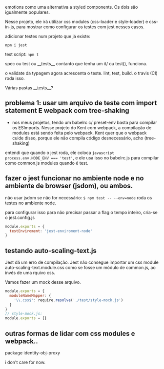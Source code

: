 emotions como uma alternativa a styled components. Os dois são igualmente populares.

Nesse projeto, ele irá utilizar css modules (css-loader e style-loader) e css-in-js, para mostrar como configurar os testes com jest nesses casos.

adicionar testes num projeto que já existe:

`npm i jest`

test script:
`npm t`

spec ou test ou \_\_tests__
contanto que tenha um it/ ou test(), funciona.

o validate da typagem agora acrescenta o teste. lint, test, build. o travis (CI) roda isso.

Várias pastas \_\_tests__?

## problema 1: usar um arquivo de teste com import statement E webpack com tree-shaking
- nos meus projetos, tendo um babelrc c/ preset-env basta para compilar os ESImports.
Nesse projeto do Kent com webpack, a compilação de modules está sendo feita pelo webpack.
Kent quer que o webpack cuide disso, porque ele não compila código desnecessário, acho (tree-shaking)

entendi que quando o jest roda, ele coloca ```javascript process.env.NODE_ENV === 'test'```, e ele usa isso no babelrc.js para compilar como common.js modules quando é test.

## fazer o jest funcionar no ambiente node e no ambiente de browser (jsdom), ou ambos.
não usar jsdom se não for necessário:
``` $ npm test -- --env=node ```
roda os testes no ambiente node.

para configurar isso para não precisar passar a flag o tempo inteiro, cria-se o jest.config.js

```javascript
module.exports = {
  testEnviroment: 'jest-enviroment-node'
}
```

## testando auto-scaling-text.js
Jest dá um erro de compilação. Jest não consegue importar um css module auto-scaling-text.module.css como se fosse um módulo de common.js, ao invés de uma rquivo css.

Vamos fazer um mock desse arquivo.

```javascript
module.exports = {
  moduleNameMapper: {
    '\\.css$': require.resolve('./test/style-mock.js')
  }
}
// style-mock.js:
module.exports = {}
```

## outras formas de lidar com css modules e webpack..
package identity-obj-proxy

i don't care for now.

## 
